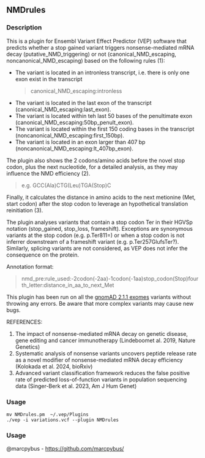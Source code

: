 ## NMDrules

### Description

This is a plugin for Ensembl Variant Effect Predictor (VEP) software that predicts whether a stop gained variant triggers nonsense-mediated 
mRNA decay (putative_NMD_triggering) or not (canonical_NMD_escaping, noncanonical_NMD_escaping) based on the following rules (1):

* The variant is located in an intronless transcript, i.e. there is only one exon exist in the transcript 
    > canonical_NMD_escaping:intronless 
* The variant is located in the last exon of the transcript (canonical_NMD_escaping:last_exon).
* The variant is located within teh last 50 bases of the penultimate exon (canonical_NMD_escaping:50bp_penult_exon).
* The variant is located within the first 150 coding bases in the transcript (noncanonical_NMD_escaping:first_150bp). 
* The variant is located in an exon larger than 407 bp (noncanonical_NMD_escaping:lt_407bp_exon). 

The plugin also shows the 2 codons/amino acids before the novel stop codon, plus the next nucleotide, for a detailed analysis, as they may influence the NMD efficiency (2).
> e.g. GCC(Ala)CTG(Leu)TGA(Stop)C 

Finally, it calculates the distance in amino acids to the next metionine (Met, start codon) after the stop codon to leverage an hypothetical translation reinitiation (3). 

The plugin analyses variants that contain a stop codon Ter in their HGVSp notation (stop_gained, stop_loss, frameshift). Exceptions are synonymous variants at the stop codon (e.g. p.Ter811=) or when a stop codon is not inferrer downstream of a frameshift variant (e.g. p.Ter257GlufsTer?). Similarly, splicing variants are not considered, as VEP does not infer the consequence on the protein.

Annotation format:
> nmd_pre:rule_used:-2codon(-2aa)-1codon(-1aa)stop_codon(Stop)fourth_letter:distance_in_aa_to_next_Met

This plugin has been run on all the [gnomAD 2.1.1 exomes](https://storage.googleapis.com/gcp-public-data--gnomad/release/2.1.1/vcf/exomes/gnomad.exomes.r2.1.1.sites.vcf.bgz) variants without throwing any errors. Be aware that more complex variants may cause new bugs.

REFERENCES:
1. The impact of nonsense-mediated mRNA decay on genetic disease, gene editing and cancer immunotherapy (Lindeboomet al. 2019, Nature Genetics)
2. Systematic analysis of nonsense variants uncovers peptide release rate as a novel modifier of nonsense-mediated mRNA decay efficiency (Kolokada et al. 2024, bioRxiv)
3. Advanced variant classification framework reduces the false positive rate of predicted loss-of-function variants in population sequencing data (Singer-Berk et al. 2023, Am J Hum Genet)

### Usage

```
mv NMDrules.pm  ~/.vep/Plugins
./vep -i variations.vcf --plugin NMDrules
```

### Usage

@marcpybus - https://github.com/marcpybus/

